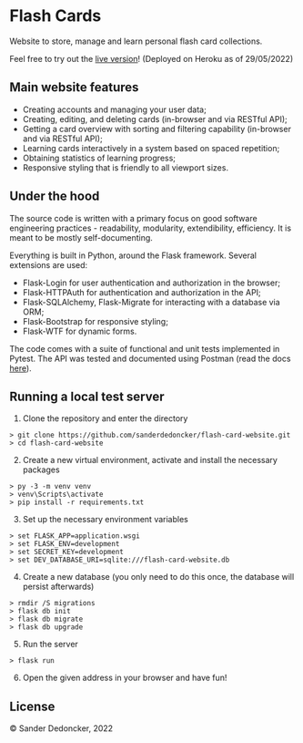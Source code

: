# Flash Cards


Website to store, manage and learn personal flash card collections. 

Feel free to try out the [live version](https://sade-flash-cards.herokuapp.com/)! (Deployed on Heroku as of 29/05/2022)

## Main website features

- Creating accounts and managing your user data;
- Creating, editing, and deleting cards (in-browser and via RESTful API);
- Getting a card overview with sorting and filtering capability (in-browser and via RESTful API);
- Learning cards interactively in a system based on spaced repetition;
- Obtaining statistics of learning progress;
- Responsive styling that is friendly to all viewport sizes.

## Under the hood

The source code is written with a primary focus on good software engineering practices - readability, modularity, extendibility, efficiency. It is meant to be mostly self-documenting.

Everything is built in Python, around the Flask framework. Several extensions are used:
- Flask-Login for user authentication and authorization in the browser;
- Flask-HTTPAuth for authentication and authorization in the API;
- Flask-SQLAlchemy, Flask-Migrate for interacting with a database via ORM;
- Flask-Bootstrap for responsive styling;
- Flask-WTF for dynamic forms.

The code comes with a suite of functional and unit tests implemented in Pytest. The API was tested and documented using Postman (read the docs [here](https://documenter.getpostman.com/view/21200551/Uz5CKxWk)).

## Running a local test server

1. Clone the repository and enter the directory

```shell
> git clone https://github.com/sanderdedoncker/flash-card-website.git
> cd flash-card-website
```

2. Create a new virtual environment, activate and install the necessary packages

```shell
> py -3 -m venv venv
> venv\Scripts\activate
> pip install -r requirements.txt
```

3. Set up the necessary environment variables

```shell
> set FLASK_APP=application.wsgi
> set FLASK_ENV=development
> set SECRET_KEY=development
> set DEV_DATABASE_URI=sqlite:///flash-card-website.db
```

4. Create a new database (you only need to do this once, the database will persist afterwards)

```shell
> rmdir /S migrations
> flask db init
> flask db migrate
> flask db upgrade
```

5. Run the server

```shell
> flask run
```

6. Open the given address in your browser and have fun!

## License

&copy; Sander Dedoncker, 2022
